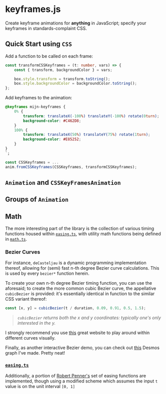 # keyframes.js

Create keyframe animations for **anything** in JavaScript; specify your keyframes in standards-complaint CSS.

## Quick Start using `CSS`

Add a function to be called on each frame:

```ts
const transformCSSKeyframes = (t: number, vars) => {
    const { transform, backgroundColor } = vars;

    box.style.transform = transform.toString();
    box.style.backgroundColor = backgroundColor.toString();
};
```

Add keyframes to the animation:

```css
@keyframes mijn-keyframes {
    0% {
        transform: translateX(-100%) translateY(-100%) rotate(0turn);
        background-color: #C462D8;
    }
    100% {
        transform: translateX(50%) translateY(75%) rotate(1turn);
        background-color: #E85252;
    }
}
`;
```

```ts
const CSSKeyframes = ...
anim.fromCSSKeyframes(CSSKeyframes, transformCSSKeyframes);
```

## `Animation` and `CSSKeyFramesAnimation`

## Groups of `Animation`

## Math

The more interesting part of the library is the collection of various timing functions housed within
[`easing.ts`](src/easing.ts), with utility math functions being defined in [`math.ts`](src/math.ts).

### Bezier Curves

For instance, `deCasteljau` is a dynamic programming implementation thereof, allowing for (semi) fast n-th degree Bezier curve calculations. This is used by every `bezier*` function herein.

To create your own n-th degree Bezier timing function, you can use the aforesaid; to create the more common cubic Bezier curve, the appellative `cubicBezier` is provided: it's essentially identical in function to the similar CSS variant thereof:

```ts
const [x, y] = cubicBezier(t / duration, 0.09, 0.91, 0.5, 1.5);
```

> _`cubicBezier` returns both the x and y coordinates: typically one's only interested in the y._

I strongly recommend you use [this](https://cubic-bezier.com/) great website to play around within different curves visually.

Finally, as another interactive Bezier demo, you can check out [this](https://www.desmos.com/calculator/tvivnkflzv) Desmos graph I've made. Pretty neat!

### [`easing.ts`](src/easing.ts)

Additionally, a portion of [Robert Penner's](http://robertpenner.com/easing/) set of easing functions are implemented, though using a modified scheme which assumes the input `t` value is on the unit interval `[0, 1]`
